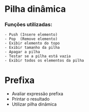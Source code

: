 # Pilha dinâmica
  ### Funções utilizadas:

    - Push (Insere elemento)
    - Pop  (Remove elemento)
    - Exibir elemento do topo
    - Exibir tamanho da pilha
    - Apagar a pilha
    - Testar se a pilha está vazia
    - Exibir todos os elementos da pilha
  
# Prefixa
  - Avaliar expressão prefixa 
  - Printar o resultado 
  - Utilizar pilha dinâmica
